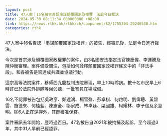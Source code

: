 ```yaml
---
layout: post
title: 47人案｜16名被告否認串謀顛覆國家政權罪　法庭今日裁決
date: 2024-05-30 08:11:34.000000000 +08:00
link: https://news.rthk.hk/rthk/ch/component/k2/1755304-20240530.htm
categories: rthk
---
```


47人案中16名否認「串謀顛覆國家政權罪」的被告，經審訊後，法庭今日進行裁決。

今次是首宗涉及顛覆國家政權罪的案件，由3名國安法指定法官陳慶偉、李運騰及陳仲衡審理。案件備受關注，包括如何詮釋顛覆國家政權罪條文中的「非法手段」，和各被告是否達成共識並協議行動。

這宗高等法院案件，移師西九龍裁判法院審理，早上10時聆訊。數十名市民早上6時許已於法院外排隊等候旁聽，一批警員在場戒備。

16名不認罪被告包括吳政亨、鄭達鴻、楊雪盈、彭卓棋、何啟明、劉偉聰、黃碧雲、施德來、何桂藍、陳志全、鄒家成、林卓廷、梁國雄、柯耀林、李予信及余慧明。除6人正在還押外，其餘獲准保釋。

案件審訊去年開始，歷時過百日。47名被告自2021年被拘捕及起訴，至今超過3年，其中31人早前已經認罪。
